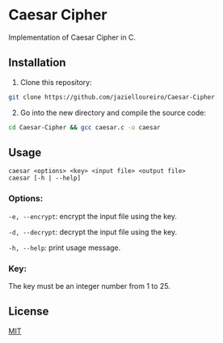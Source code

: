 # Caesar Cipher

Implementation of Caesar Cipher in C.

## Installation

1. Clone this repository:

```sh
git clone https://github.com/jazielloureiro/Caesar-Cipher
```

2. Go into the new directory and compile the source code:

```sh
cd Caesar-Cipher && gcc caesar.c -o caesar
```

## Usage

```
caesar <options> <key> <input file> <output file>
caesar [-h | --help]
```

### Options:

`-e, --encrypt`: encrypt the input file using the key.

`-d, --decrypt`: decrypt the input file using the key.

`-h, --help`: print usage message.

### Key:

The key must be an integer number from 1 to 25.

## License

[MIT](https://github.com/jazielloureiro/Caesar-Cipher/blob/master/LICENSE)
